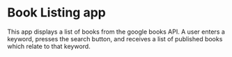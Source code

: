 # Book Listing app
This app displays a list of books from the google books API.
A user enters a keyword, presses the search button, and receives
a list of published books which relate to that keyword.
